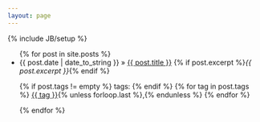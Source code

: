 ```yaml
---
layout: page
---
```

{% include JB/setup %}

<ul class="posts">
  {% for post in site.posts %}
<li><span>{{ post.date | date_to_string }}</span> &raquo; <a href="{{ BASE_PATH }}{{ post.url }}">{{ post.title }}</a>
	{% if post.excerpt %}<i>{{ post.excerpt }}</i>{% endif %}

   {% if post.tags != empty %}
tags:
   {% endif %}
    {% for tag in post.tags %}
      <a class="tag_list_link" href="/tag/{{ tag }}">{{ tag }}</a>{% unless forloop.last %},{% endunless %}
      {% endfor %}

</li>
  {% endfor %}
</ul>


